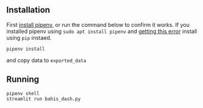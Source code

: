 ## Installation
First [install pipenv](https://pipenv.pypa.io/en/latest/install/), or run the command below to confirm it works. If you installed pipenv using `sudo apt install pipenv` and [getting this error](https://github.com/pypa/pipenv/issues/5133) install using `pip` instaed.
```
pipenv install
```
and copy data to `exported_data`
## Running
```
pipenv shell
streamlit run bahis_dash.py
```

